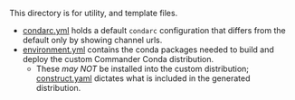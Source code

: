 This directory is for utility, and template files.

- [condarc.yml] holds a default `condarc` configuration that differs from the default only by showing channel urls.
- [environment.yml] contains the conda packages needed to build and deploy the custom Commander Conda distribution.
  - These *may NOT* be installed into the custom distribution; [construct.yaml] dictates what is included in the generated distribution.

[condarc.yml]: ./condarc.yml
[environment.yml]: ./environment.yml
[construct.yaml]: ../CommanderConda/construct.yaml
